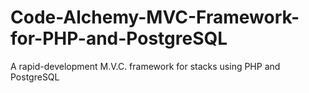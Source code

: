 # Code-Alchemy-MVC-Framework-for-PHP-and-PostgreSQL
A rapid-development M.V.C. framework for stacks using PHP and PostgreSQL
